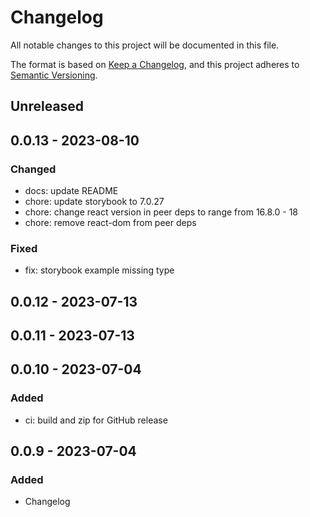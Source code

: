 # Changelog

All notable changes to this project will be documented in this file.

The format is based on [Keep a Changelog](https://keepachangelog.com/en/1.0.0/),
and this project adheres to [Semantic Versioning](https://semver.org/spec/v2.0.0.html).

## Unreleased

## 0.0.13 - 2023-08-10
### Changed
- docs: update README
- chore: update storybook to 7.0.27
- chore: change react version in peer deps to range from 16.8.0 - 18
- chore: remove react-dom from peer deps

### Fixed
- fix: storybook example missing type

## 0.0.12 - 2023-07-13

## 0.0.11 - 2023-07-13

## 0.0.10 - 2023-07-04
### Added
- ci: build and zip for GitHub release

## 0.0.9 - 2023-07-04
### Added
- Changelog
